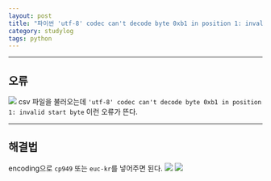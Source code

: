 ```yaml
---
layout: post
title: "파이썬 'utf-8' codec can't decode byte 0xb1 in position 1: invalid start byte"
category: studylog
tags: python
---
```


---
## 오류
![](https://velog.velcdn.com/images/dlsdud9098/post/2c4f39da-03d3-4675-ab19-432c4e293800/image.png)
csv 파일을 불러오는데
```'utf-8' codec can't decode byte 0xb1 in position 1: invalid start byte```
이런 오류가 뜬다.

---

## 해결법
encoding으로 ```cp949``` 또는 ```euc-kr```를 넣어주면 된다.
![](https://velog.velcdn.com/images/dlsdud9098/post/d091bd04-3b7b-4cc4-99b8-71b2befc714b/image.png)
![](https://velog.velcdn.com/images/dlsdud9098/post/af1f78a2-f63b-4403-984e-fc9c2b9ec8a8/image.png)
